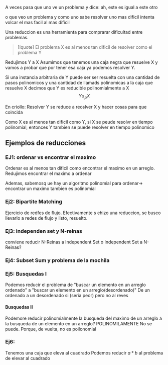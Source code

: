 A veces pasa que uno ve un problema y dice: ah, este es igual a este otro 

o que veo un problema y como uno sabe resolver uno mas dificil intenta volcar el mas facil al mas dificil


Una reduccion es una herramienta para comprarar dificultad entre problemas. 

>[!quote] El problema X es al menos tan dificil de resolver como el problema Y

Redujimos Y a X
Asumimos que tenemos una caja negra que resuelve X y vamos a probar que por tener esa caja ya podemos resolver Y.

Si una instancia arbitraria de Y puede ser ser resuelta con una cantidad de pasos polinomicos y una cantidad de llamads polinomicas a la caja que resuelve X decimos que Y es reducible polinomialmente a X 
$$Y \leq_{p}X$$

En criollo: Resolver Y se reduce a reoslver X y hacer cosas para que coincida


Como X es al menos tan dificil como Y, si X se peude resolvr en tiempo polinomial, entonces Y tambien se puede resolver en tiempo polinomico

## Ejemplos de reducciones
### EJ1: ordenar vs encontrar el maximo 
Ordenar es al menos tan dificil como encontrar el maximo en un arreglo. Redujimos encontrar el maximo a ordenar

Ademas, sabemosq ue hay un algoritmo polinomial para ordenar-> encontrar un maximo tambien es polinomial

### Ej2: Bipartite Matching 
Ejercicio de redfes de flujo. Efectivamente s ehizo una reduccion, se busco llevarlo a redes de flujo y listo, resuelto. 

### Ej3: independen set y N-reinas
conviene reducir N-Reinas a Independent Set o Independent Set a N-Reinas?


### Ej4: Subset Sum y problema de la mochila

### Ej5: Busquedas I 
Podemos reducir el problema de "buscar un elemento en un arreglo ordenado" a "buscar un elemento en un arreglo(desordenado)"
De un ordenado a un desordenado si (seria peor) pero no al reves
#### Busquedas II 
Podemore reducir polinomialmente la busqueda del maximo de un arreglo a la busqueda de un elemento en un arreglo?
POLINOMILAMENTE No se puede. Porque, de vuelta, no es poilonomial 

### Ej6: 
Tenemos una caja que eleva al cuadrado 
Podemos reducir $a*b$ al problema de elevar al cuadrado 